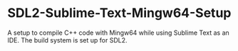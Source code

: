 # SDL2-Sublime-Text-Mingw64-Setup
A setup to compile C++ code with Mingw64 while using Sublime Text as an IDE. The build system is set up for SDL2.
